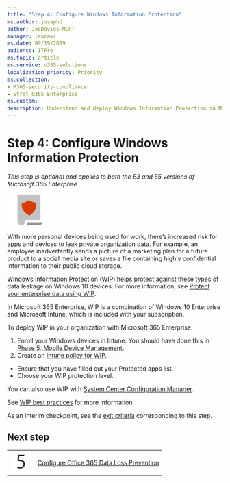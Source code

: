 ```yaml
---
title: "Step 4: Configure Windows Information Protection"
ms.author: josephd
author: JoeDavies-MSFT
manager: laurawi
ms.date: 09/19/2019
audience: ITPro
ms.topic: article
ms.service: o365-solutions
localization_priority: Priority
ms.collection: 
- M365-security-compliance
- Strat_O365_Enterprise
ms.custom:
description: Understand and deploy Windows Information Protection in Microsoft 365.
---
```


# Step 4: Configure Windows Information Protection

*This step is optional and applies to both the E3 and E5 versions of Microsoft 365 Enterprise*

![](./media/deploy-foundation-infrastructure/infoprotection_icon-small.png)

With more personal devices being used for work, there’s increased risk for apps and devices to leak private organization data. For example, an employee inadvertently sends a picture of a marketing plan for a future product to a social media site or saves a file containing highly confidential information to their public cloud storage. 

Windows Information Protection (WIP) helps protect against these types of data leakage on Windows 10 devices. For more information, see [Protect your enterprise data using WIP](https://docs.microsoft.com/windows/security/information-protection/windows-information-protection/protect-enterprise-data-using-wip).

In Microsoft 365 Enterprise, WIP is a combination of Windows 10 Enterprise and Microsoft Intune, which is included with your subscription. 

To deploy WIP in your organization with Microsoft 365 Enterprise:

1. Enroll your Windows devices in Intune. You should have done this in [Phase 5: Mobile Device Management](mobility-infrastructure.md).
2. Create an [Intune policy for WIP](https://docs.microsoft.com/windows/security/information-protection/windows-information-protection/create-wip-policy-using-intune-azure).
  -	Ensure that you have filled out your Protected apps list.
  - Choose your WIP protection level.

You can also use WIP with [System Center Configuration Manager](https://docs.microsoft.com/windows/security/information-protection/windows-information-protection/overview-create-wip-policy-sccm). 

See [WIP best practices]( https://docs.microsoft.com/windows/security/information-protection/windows-information-protection/guidance-and-best-practices-wip) for more information.

As an interim checkpoint, see the [exit criteria](infoprotect-exit-criteria.md#crit-infoprotect-step4) corresponding to this step.

## Next step

|||
|:-------|:-----|
|![](./media/stepnumbers/Step5.png)|[Configure Office 365 Data Loss Prevention](infoprotect-data-loss-prevention.md)|


